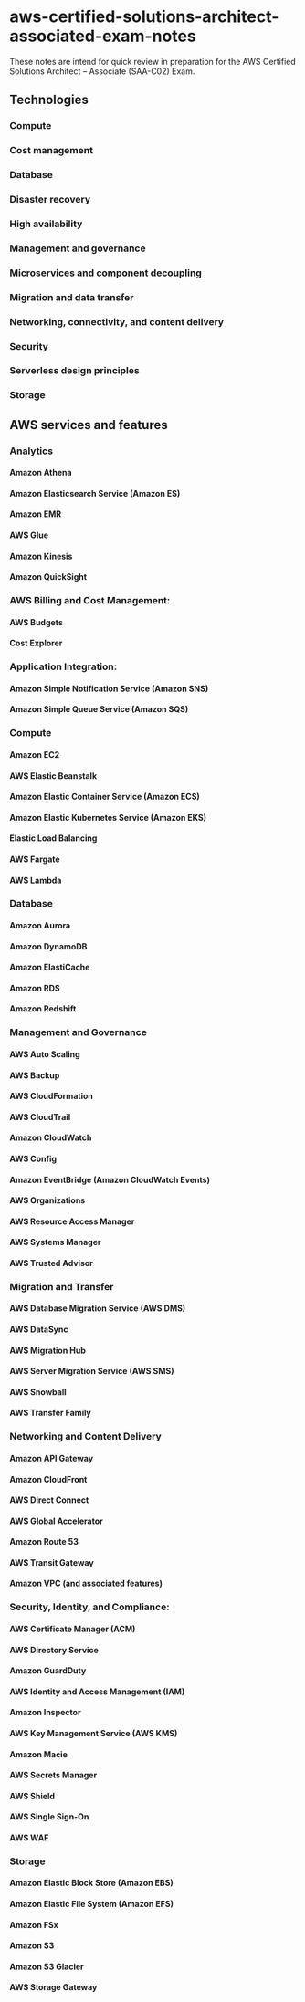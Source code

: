 # aws-certified-solutions-architect-associated-exam-notes

These notes are intend for quick review in preparation for the AWS Certified Solutions Architect – Associate
(SAA-C02) Exam.

## Technologies
### Compute
### Cost management
### Database
### Disaster recovery
### High availability
### Management and governance
### Microservices and component decoupling
### Migration and data transfer
### Networking, connectivity, and content delivery
### Security
### Serverless design principles
### Storage
## AWS services and features
### Analytics
#### Amazon Athena
#### Amazon Elasticsearch Service (Amazon ES)
#### Amazon EMR
#### AWS Glue
#### Amazon Kinesis
#### Amazon QuickSight
### AWS Billing and Cost Management:
#### AWS Budgets
#### Cost Explorer
### Application Integration:
#### Amazon Simple Notification Service (Amazon SNS)
#### Amazon Simple Queue Service (Amazon SQS)
### Compute
#### Amazon EC2
#### AWS Elastic Beanstalk
#### Amazon Elastic Container Service (Amazon ECS)
#### Amazon Elastic Kubernetes Service (Amazon EKS)
#### Elastic Load Balancing
#### AWS Fargate
#### AWS Lambda
### Database
#### Amazon Aurora
#### Amazon DynamoDB
#### Amazon ElastiCache
#### Amazon RDS
#### Amazon Redshift
### Management and Governance
#### AWS Auto Scaling
#### AWS Backup
#### AWS CloudFormation
#### AWS CloudTrail
#### Amazon CloudWatch
#### AWS Config
#### Amazon EventBridge (Amazon CloudWatch Events)
#### AWS Organizations
#### AWS Resource Access Manager
#### AWS Systems Manager
#### AWS Trusted Advisor
### Migration and Transfer
#### AWS Database Migration Service (AWS DMS)
#### AWS DataSync
#### AWS Migration Hub
#### AWS Server Migration Service (AWS SMS)
#### AWS Snowball
#### AWS Transfer Family
### Networking and Content Delivery
#### Amazon API Gateway
#### Amazon CloudFront
#### AWS Direct Connect
#### AWS Global Accelerator
#### Amazon Route 53
#### AWS Transit Gateway
#### Amazon VPC (and associated features)
### Security, Identity, and Compliance:
#### AWS Certificate Manager (ACM)
#### AWS Directory Service
#### Amazon GuardDuty
#### AWS Identity and Access Management (IAM)
#### Amazon Inspector
#### AWS Key Management Service (AWS KMS)
#### Amazon Macie
#### AWS Secrets Manager
#### AWS Shield
#### AWS Single Sign-On
#### AWS WAF
### Storage
#### Amazon Elastic Block Store (Amazon EBS)
#### Amazon Elastic File System (Amazon EFS)
#### Amazon FSx
#### Amazon S3
#### Amazon S3 Glacier
#### AWS Storage Gateway
